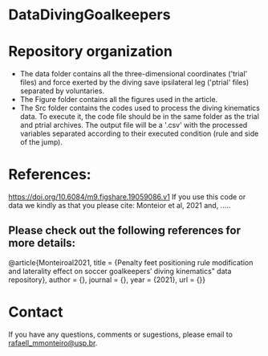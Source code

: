 # DataDivingGoalkeepers

# Repository organization
- The data folder contains all the three-dimensional coordinates ('trial' files) and force exerted by the diving save ipsilateral leg ('ptrial' files) separated by voluntaries. 
- The Figure folder contains all the figures used in the article.
- The Src folder contains the codes used to process the diving kinematics data. To execute it, the code file should be in the same folder as the trial and ptrial archives. The output file will be a '.csv' with the processed variables separated according to their executed condition (rule and side of the jump).

# References: 
https://doi.org/10.6084/m9.figshare.19059086.v1
If you use this code or data we kindly as that you please cite: Monteior et al, 2021 and, ..... 

## Please check out the following references for more details: 
@article{Monteiroal2021,
    title = {Penalty feet positioning rule modification and laterality effect on soccer goalkeepers’ diving kinematics" data repository},
    author = {},
    journal = {},
    year = {2021},
    url = {}}

# Contact
If you have any questions, comments or sugestions, please email to rafaell_mmonteiro@usp.br.

